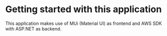 # Getting started with this application

This application makes use of MUi (Material UI) as frontend and AWS SDK with ASP.NET as backend.
